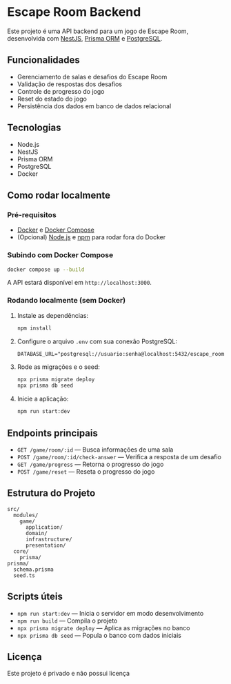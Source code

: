 # Escape Room Backend

Este projeto é uma API backend para um jogo de Escape Room, desenvolvida com [NestJS](https://nestjs.com/), [Prisma ORM](https://www.prisma.io/) e [PostgreSQL](https://www.postgresql.org/).

## Funcionalidades

- Gerenciamento de salas e desafios do Escape Room
- Validação de respostas dos desafios
- Controle de progresso do jogo
- Reset do estado do jogo
- Persistência dos dados em banco de dados relacional

## Tecnologias

- Node.js
- NestJS
- Prisma ORM
- PostgreSQL
- Docker

## Como rodar localmente

### Pré-requisitos

- [Docker](https://www.docker.com/) e [Docker Compose](https://docs.docker.com/compose/)
- (Opcional) [Node.js](https://nodejs.org/) e [npm](https://www.npmjs.com/) para rodar fora do Docker

### Subindo com Docker Compose

```sh
docker compose up --build
```

A API estará disponível em `http://localhost:3000`.

### Rodando localmente (sem Docker)

1. Instale as dependências:
   ```sh
   npm install
   ```
2. Configure o arquivo `.env` com sua conexão PostgreSQL:
   ```
   DATABASE_URL="postgresql://usuario:senha@localhost:5432/escape_room"
   ```
3. Rode as migrações e o seed:
   ```sh
   npx prisma migrate deploy
   npx prisma db seed
   ```
4. Inicie a aplicação:
   ```sh
   npm run start:dev
   ```

## Endpoints principais

- `GET /game/room/:id` — Busca informações de uma sala
- `POST /game/room/:id/check-answer` — Verifica a resposta de um desafio
- `GET /game/progress` — Retorna o progresso do jogo
- `POST /game/reset` — Reseta o progresso do jogo

## Estrutura do Projeto

```
src/
  modules/
    game/
      application/
      domain/
      infrastructure/
      presentation/
  core/
    prisma/
prisma/
  schema.prisma
  seed.ts
```

## Scripts úteis

- `npm run start:dev` — Inicia o servidor em modo desenvolvimento
- `npm run build` — Compila o projeto
- `npx prisma migrate deploy` — Aplica as migrações no banco
- `npx prisma db seed` — Popula o banco com dados iniciais

## Licença

Este projeto é privado e não possui licença
